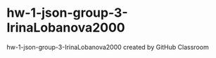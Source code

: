 # hw-1-json-group-3-IrinaLobanova2000
hw-1-json-group-3-IrinaLobanova2000 created by GitHub Classroom
